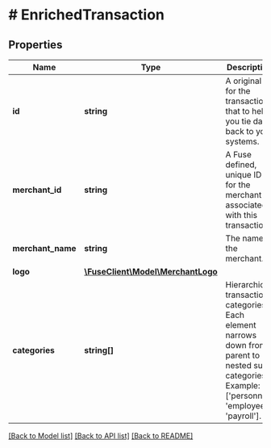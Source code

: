 # # EnrichedTransaction

## Properties

Name | Type | Description | Notes
------------ | ------------- | ------------- | -------------
**id** | **string** | A original ID for the transaction that to help you tie data back to your systems. |
**merchant_id** | **string** | A Fuse defined, unique ID for the merchant associated with this transaction. | [optional]
**merchant_name** | **string** | The name of the merchant. | [optional]
**logo** | [**\FuseClient\Model\MerchantLogo**](MerchantLogo.md) |  | [optional]
**categories** | **string[]** | Hierarchical transaction categories: Each element narrows down from parent to nested sub-categories. Example: [&#39;personnel&#39;, &#39;employee&#39;, &#39;payroll&#39;]. | [optional]

[[Back to Model list]](../../README.md#models) [[Back to API list]](../../README.md#endpoints) [[Back to README]](../../README.md)
